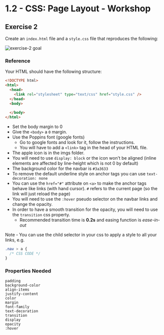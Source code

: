# 1.2 - CSS: Page Layout - Workshop

## Exercise 2

Create an `index.html` file and a `style.css` file that reproduces the following:

![exercise-2 goal](../../__lecture/assets/ex-2-goal.gif)

### Reference

Your HTML should have the following structure:

```html
<!DOCTYPE html>
<html>
  <head>
    <link rel="stylesheet" type="text/css" href="style.css" />
  </head>
  <body>
    
  </body>
</html>
```

- Set the body margin to 0
- Give the `<body>` a `0` margin.
- Use the Poppins font (google fonts)
  - Go to google fonts and look for it, follow the instructions.
  - You will have to add a `<link>` tag in the head of your HTML file.
- The apple icon is in the imgs folder.
- You will need to use `display: block` or the icon won't be aligned (inline elements are affected by line-height which is not 0 by default)
- The background color for the navbar is `#3a3633`
- To remove the default underline style on anchor tags you can use `text-decoration: none`
- You can use the `href="#"` attribute on `<a>` to make the anchor tags behave like links (with hand cursor). `#` refers to the current page (so the link will just reload the page)
- You will need to use the `:hover` pseudo selector on the navbar links and change the opacity.
- In order to have a smooth transition for the opacity, you will need to use the `transition` css property.
  - Recommended transition time is **0.2s** and easing function is _ease-in-out_

Note - You can use the child selector in your css to apply a style to all your links, e.g.

```css
.nav > a {
  /* CSS CODE */
}
```

### Properties Needed

```
padding
background-color
align-items
justify-content
color
margin
font-family
text-decoration
transition
display
opacity
:hover
```
